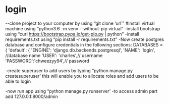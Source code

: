 # login
--clone project to your computer by using “git clone ‘url’”
#install virtual machine using “python3.6 -m venv --without-pip virtual”
-install bootstrap using “curl https://bootstrap.pypa.io/get-pip.py | python”
-install requirements.txt using “pip install -r requirements.txt”
-Now create postgres database and configure credentials in the following sections:
DATABASES = {
'default': {
'ENGINE': 'django.db.backends.postgresql',
'NAME': 'login', //database name
'USER': 'charles',// username
'PASSWORD':'chweezyy94',// password



-create superuser to add users by typing “python manage.py createsuperuser’
this will enable you to allocate roles and add users to be able to login

-now run app using “python manage.py runserver’
-to access admin part add 127.0.0.1:8000/admin
